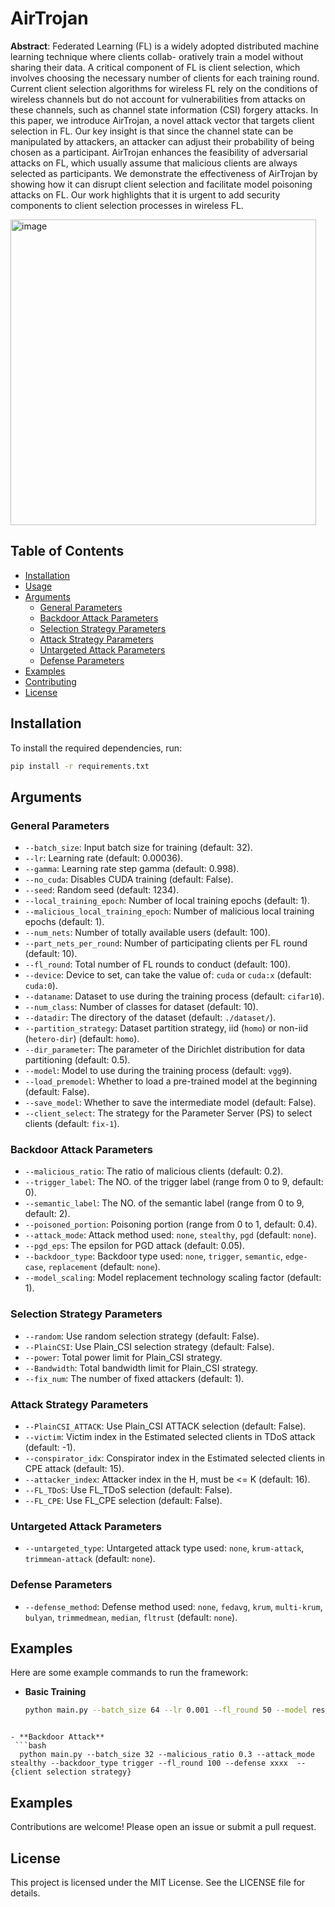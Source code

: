 # AirTrojan
**Abstract**: Federated Learning (FL) is a widely adopted
distributed machine learning technique where clients collab-
oratively train a model without sharing their data. A critical
component of FL is client selection, which involves choosing the
necessary number of clients for each training round. Current
client selection algorithms for wireless FL rely on the conditions
of wireless channels but do not account for vulnerabilities from
attacks on these channels, such as channel state information
(CSI) forgery attacks. In this paper, we introduce AirTrojan,
a novel attack vector that targets client selection in FL. Our
key insight is that since the channel state can be manipulated
by attackers, an attacker can adjust their probability of being
chosen as a participant. AirTrojan enhances the feasibility of
adversarial attacks on FL, which usually assume that malicious
clients are always selected as participants. We demonstrate the
effectiveness of AirTrojan by showing how it can disrupt client
selection and facilitate model poisoning attacks on FL. Our
work highlights that it is urgent to add security components to
client selection processes in wireless FL.

<img width="489" alt="image" src="https://github.com/user-attachments/assets/02a0997b-ce7c-4371-99a6-ce06b0f440f9">


## Table of Contents
- [Installation](#installation)
- [Usage](#usage)
- [Arguments](#arguments)
  - [General Parameters](#general-parameters)
  - [Backdoor Attack Parameters](#backdoor-attack-parameters)
  - [Selection Strategy Parameters](#selection-strategy-parameters)
  - [Attack Strategy Parameters](#attack-strategy-parameters)
  - [Untargeted Attack Parameters](#untargeted-attack-parameters)
  - [Defense Parameters](#defense-parameters)
- [Examples](#examples)
- [Contributing](#contributing)
- [License](#license)

## Installation

To install the required dependencies, run:

```bash
pip install -r requirements.txt
```

## Arguments

### General Parameters

- `--batch_size`: Input batch size for training (default: 32).
- `--lr`: Learning rate (default: 0.00036).
- `--gamma`: Learning rate step gamma (default: 0.998).
- `--no_cuda`: Disables CUDA training (default: False).
- `--seed`: Random seed (default: 1234).
- `--local_training_epoch`: Number of local training epochs (default: 1).
- `--malicious_local_training_epoch`: Number of malicious local training epochs (default: 1).
- `--num_nets`: Number of totally available users (default: 100).
- `--part_nets_per_round`: Number of participating clients per FL round (default: 10).
- `--fl_round`: Total number of FL rounds to conduct (default: 100).
- `--device`: Device to set, can take the value of: `cuda` or `cuda:x` (default: `cuda:0`).
- `--dataname`: Dataset to use during the training process (default: `cifar10`).
- `--num_class`: Number of classes for dataset (default: 10).
- `--datadir`: The directory of the dataset (default: `./dataset/`).
- `--partition_strategy`: Dataset partition strategy, iid (`homo`) or non-iid (`hetero-dir`) (default: `homo`).
- `--dir_parameter`: The parameter of the Dirichlet distribution for data partitioning (default: 0.5).
- `--model`: Model to use during the training process (default: `vgg9`).
- `--load_premodel`: Whether to load a pre-trained model at the beginning (default: False).
- `--save_model`: Whether to save the intermediate model (default: False).
- `--client_select`: The strategy for the Parameter Server (PS) to select clients (default: `fix-1`).

### Backdoor Attack Parameters

- `--malicious_ratio`: The ratio of malicious clients (default: 0.2).
- `--trigger_label`: The NO. of the trigger label (range from 0 to 9, default: 0).
- `--semantic_label`: The NO. of the semantic label (range from 0 to 9, default: 2).
- `--poisoned_portion`: Poisoning portion (range from 0 to 1, default: 0.4).
- `--attack_mode`: Attack method used: `none`, `stealthy`, `pgd` (default: `none`).
- `--pgd_eps`: The epsilon for PGD attack (default: 0.05).
- `--backdoor_type`: Backdoor type used: `none`, `trigger`, `semantic`, `edge-case`, `replacement` (default: `none`).
- `--model_scaling`: Model replacement technology scaling factor (default: 1).

### Selection Strategy Parameters

- `--random`: Use random selection strategy (default: False).
- `--PlainCSI`: Use Plain_CSI selection strategy (default: False).
- `--power`: Total power limit for Plain_CSI strategy.
- `--Bandwidth`: Total bandwidth limit for Plain_CSI strategy.
- `--fix_num`: The number of fixed attackers (default: 1).

### Attack Strategy Parameters

- `--PlainCSI_ATTACK`: Use Plain_CSI ATTACK selection (default: False).
- `--victim`: Victim index in the Estimated selected clients in TDoS attack (default: -1).
- `--conspirator_idx`: Conspirator index in the Estimated selected clients in CPE attack (default: 15).
- `--attacker_index`: Attacker index in the H, must be <= K (default: 16).
- `--FL_TDoS`: Use FL_TDoS selection (default: False).
- `--FL_CPE`: Use FL_CPE selection (default: False).

### Untargeted Attack Parameters

- `--untargeted_type`: Untargeted attack type used: `none`, `krum-attack`, `trimmean-attack` (default: `none`).

### Defense Parameters

- `--defense_method`: Defense method used: `none`, `fedavg`, `krum`, `multi-krum`, `bulyan`, `trimmedmean`, `median`, `fltrust` (default: `none`).

## Examples

Here are some example commands to run the framework:

- **Basic Training**
  
  ```bash
  python main.py --batch_size 64 --lr 0.001 --fl_round 50 --model resnet18
```

- **Backdoor Attack**
 ```bash
  python main.py --batch_size 32 --malicious_ratio 0.3 --attack_mode stealthy --backdoor_type trigger --fl_round 100 --defense xxxx  --{client selection strategy}
```

## Examples

Contributions are welcome! Please open an issue or submit a pull request.


## License

This project is licensed under the MIT License. See the LICENSE file for details.
